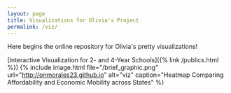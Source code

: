 ```yaml
---
layout: page
title: Visualizations for Olivia's Project
permalink: /viz/
---
```


Here begins the online repository for Olivia's pretty visualizations!

[Interactive Visualization for 2- and 4-Year Schools]({% link /publics.html %})
{% include image.html file="/brief_graphic.png" url="http://onmorales23.github.io" alt="viz" caption="Heatmap Comparing Affordability and Economic Mobility across States" %}


[jekyll-organization]: https://github.com/jekyll
